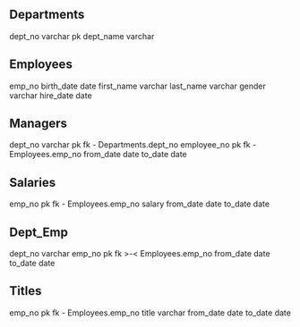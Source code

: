 Departments
-
dept_no varchar pk
dept_name varchar

Employees
-
emp_no 
birth_date date
first_name varchar
last_name varchar
gender varchar
hire_date date

Managers
- 
dept_no varchar pk fk - Departments.dept_no
employee_no pk fk - Employees.emp_no
from_date date
to_date date

Salaries
-
emp_no pk fk - Employees.emp_no
salary
from_date date
to_date date

Dept_Emp
-
dept_no varchar
emp_no pk fk >-< Employees.emp_no
from_date date
to_date date

Titles
-
emp_no pk fk - Employees.emp_no
title varchar
from_date date
to_date date